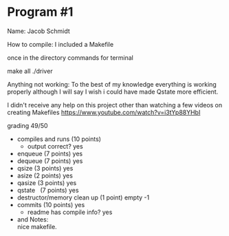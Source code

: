 # Program #1

Name: Jacob Schmidt

How to compile:
  I included a Makefile
  
  once in the directory commands for terminal 
  
  make all
  ./driver
  
  
  

Anything not working:
  To the best of my knowledge everything is working properly
  although I will say I wish i could have made Qstate more efficient.
  
  I didn't receive any help on this project other than watching a few videos on 
  creating Makefiles 
https://www.youtube.com/watch?v=i3tYp88YHbI


grading 49/50<BR>
* compiles and runs (10 points)
  * output correct? yes
* enqueue (7 points) yes
* dequeue (7 points) yes
* qsize (3 points) yes
* asize (2 points) yes
* qasize (3 points) yes
* qstate   (7 points) yes
* destructor/memory clean up (1 point) empty -1
* commits (10 points) yes
  * readme has compile info? yes
* and Notes:<BR>
  nice makefile.



